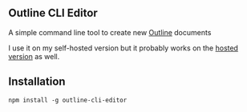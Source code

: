 ## Outline CLI Editor

A simple command line tool to create new [Outline](https://github.com/outline/outline) documents

I use it on my self-hosted version but it probably works on the [hosted version](https://getoutline.com) as well.

## Installation

```
npm install -g outline-cli-editor
```